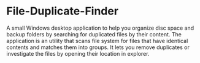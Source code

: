 # File-Duplicate-Finder
A small Windows desktop application to help you organize disc space and backup folders by searching for duplicated files by their content. The application is an utility that scans file system for files that have identical contents and matches them into groups. It lets you remove duplicates or investigate the files by opening their location in explorer.
